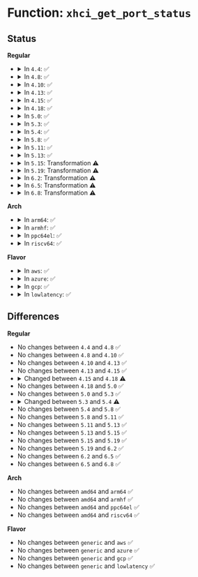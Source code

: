 # Function: <code>xhci_get_port_status</code>

## Status
<b>Regular</b>
<ul>
<li>
<details>
<summary>In <code>4.4</code>: ✅</summary>

```c
u32 xhci_get_port_status(struct usb_hcd *hcd, struct xhci_bus_state *bus_state, __le32 **port_array, u16 wIndex, u32 raw_port_status, long unsigned int flags);
```

**Collision:** Unique Static

**Inline:** No

**Transformation:** False

**Instances:**

```
In drivers/usb/host/xhci-hub.c (ffffffff8165d480)
Location: drivers/usb/host/xhci-hub.c:697
Inline: False
Direct callers:
  - drivers/usb/host/xhci-hub.c:xhci_hub_control
```
**Symbols:**

```
ffffffff8165d480-ffffffff8165dba5: xhci_get_port_status (STB_LOCAL)
```
</details>
</li>
<li>
<details>
<summary>In <code>4.8</code>: ✅</summary>

```c
u32 xhci_get_port_status(struct usb_hcd *hcd, struct xhci_bus_state *bus_state, __le32 **port_array, u16 wIndex, u32 raw_port_status, long unsigned int flags);
```

**Collision:** Unique Static

**Inline:** No

**Transformation:** False

**Instances:**

```
In drivers/usb/host/xhci-hub.c (ffffffff816bdbf0)
Location: drivers/usb/host/xhci-hub.c:700
Inline: False
Direct callers:
  - drivers/usb/host/xhci-hub.c:xhci_hub_control
```
**Symbols:**

```
ffffffff816bdbf0-ffffffff816be2a9: xhci_get_port_status (STB_LOCAL)
```
</details>
</li>
<li>
<details>
<summary>In <code>4.10</code>: ✅</summary>

```c
u32 xhci_get_port_status(struct usb_hcd *hcd, struct xhci_bus_state *bus_state, __le32 **port_array, u16 wIndex, u32 raw_port_status, long unsigned int flags);
```

**Collision:** Unique Static

**Inline:** No

**Transformation:** False

**Instances:**

```
In drivers/usb/host/xhci-hub.c (ffffffff816ebaa0)
Location: drivers/usb/host/xhci-hub.c:700
Inline: False
Direct callers:
  - drivers/usb/host/xhci-hub.c:xhci_hub_control
```
**Symbols:**

```
ffffffff816ebaa0-ffffffff816ec159: xhci_get_port_status (STB_LOCAL)
```
</details>
</li>
<li>
<details>
<summary>In <code>4.13</code>: ✅</summary>

```c
u32 xhci_get_port_status(struct usb_hcd *hcd, struct xhci_bus_state *bus_state, __le32 **port_array, u16 wIndex, u32 raw_port_status, long unsigned int flags);
```

**Collision:** Unique Static

**Inline:** No

**Transformation:** False

**Instances:**

```
In drivers/usb/host/xhci-hub.c (ffffffff817000e0)
Location: drivers/usb/host/xhci-hub.c:838
Inline: False
Direct callers:
  - drivers/usb/host/xhci-hub.c:xhci_hub_control
```
**Symbols:**

```
ffffffff817000e0-ffffffff8170078c: xhci_get_port_status (STB_LOCAL)
```
</details>
</li>
<li>
<details>
<summary>In <code>4.15</code>: ✅</summary>

```c
u32 xhci_get_port_status(struct usb_hcd *hcd, struct xhci_bus_state *bus_state, __le32 **port_array, u16 wIndex, u32 raw_port_status, long unsigned int flags);
```

**Collision:** Unique Static

**Inline:** No

**Transformation:** False

**Instances:**

```
In drivers/usb/host/xhci-hub.c (ffffffff8176cd80)
Location: drivers/usb/host/xhci-hub.c:842
Inline: False
Direct callers:
  - drivers/usb/host/xhci-hub.c:xhci_hub_control
```
**Symbols:**

```
ffffffff8176cd80-ffffffff8176d42c: xhci_get_port_status (STB_LOCAL)
```
</details>
</li>
<li>
<details>
<summary>In <code>4.18</code>: ✅</summary>

```c
u32 xhci_get_port_status(struct usb_hcd *hcd, struct xhci_bus_state *bus_state, u16 wIndex, u32 raw_port_status, long unsigned int flags);
```

**Collision:** Unique Static

**Inline:** No

**Transformation:** False

**Instances:**

```
In drivers/usb/host/xhci-hub.c (ffffffff817ada60)
Location: drivers/usb/host/xhci-hub.c:831
Inline: False
Direct callers:
  - drivers/usb/host/xhci-hub.c:xhci_hub_control
```
**Symbols:**

```
ffffffff817ada60-ffffffff817ae139: xhci_get_port_status (STB_LOCAL)
```
</details>
</li>
<li>
<details>
<summary>In <code>5.0</code>: ✅</summary>

```c
u32 xhci_get_port_status(struct usb_hcd *hcd, struct xhci_bus_state *bus_state, u16 wIndex, u32 raw_port_status, long unsigned int flags);
```

**Collision:** Unique Static

**Inline:** No

**Transformation:** False

**Instances:**

```
In drivers/usb/host/xhci-hub.c (ffffffff817d3d30)
Location: drivers/usb/host/xhci-hub.c:997
Inline: False
Direct callers:
  - drivers/usb/host/xhci-hub.c:xhci_hub_control
```
**Symbols:**

```
ffffffff817d3d30-ffffffff817d4507: xhci_get_port_status (STB_LOCAL)
```
</details>
</li>
<li>
<details>
<summary>In <code>5.3</code>: ✅</summary>

```c
u32 xhci_get_port_status(struct usb_hcd *hcd, struct xhci_bus_state *bus_state, u16 wIndex, u32 raw_port_status, long unsigned int flags);
```

**Collision:** Unique Static

**Inline:** No

**Transformation:** False

**Instances:**

```
In drivers/usb/host/xhci-hub.c (ffffffff81814160)
Location: drivers/usb/host/xhci-hub.c:1007
Inline: False
Direct callers:
  - drivers/usb/host/xhci-hub.c:xhci_hub_control
```
**Symbols:**

```
ffffffff81814160-ffffffff81814949: xhci_get_port_status (STB_LOCAL)
```
</details>
</li>
<li>
<details>
<summary>In <code>5.4</code>: ✅</summary>

```c
u32 xhci_get_port_status(struct usb_hcd *hcd, struct xhci_bus_state *bus_state, u16 wIndex, u32 raw_port_status, long unsigned int *flags);
```

**Collision:** Unique Static

**Inline:** No

**Transformation:** False

**Instances:**

```
In drivers/usb/host/xhci-hub.c (ffffffff81845320)
Location: drivers/usb/host/xhci-hub.c:1026
Inline: False
Direct callers:
  - drivers/usb/host/xhci-hub.c:xhci_hub_control
```
**Symbols:**

```
ffffffff81845320-ffffffff81845b67: xhci_get_port_status (STB_LOCAL)
```
</details>
</li>
<li>
<details>
<summary>In <code>5.8</code>: ✅</summary>

```c
u32 xhci_get_port_status(struct usb_hcd *hcd, struct xhci_bus_state *bus_state, u16 wIndex, u32 raw_port_status, long unsigned int *flags);
```

**Collision:** Unique Static

**Inline:** No

**Transformation:** False

**Instances:**

```
In drivers/usb/host/xhci-hub.c (ffffffff819187d0)
Location: drivers/usb/host/xhci-hub.c:1029
Inline: False
Direct callers:
  - drivers/usb/host/xhci-hub.c:xhci_hub_control
```
**Symbols:**

```
ffffffff819187d0-ffffffff81918a55: xhci_get_port_status (STB_LOCAL)
```
</details>
</li>
<li>
<details>
<summary>In <code>5.11</code>: ✅</summary>

```c
u32 xhci_get_port_status(struct usb_hcd *hcd, struct xhci_bus_state *bus_state, u16 wIndex, u32 raw_port_status, long unsigned int *flags);
```

**Collision:** Unique Static

**Inline:** No

**Transformation:** False

**Instances:**

```
In drivers/usb/host/xhci-hub.c (ffffffff8191f0f0)
Location: drivers/usb/host/xhci-hub.c:1029
Inline: False
Direct callers:
  - drivers/usb/host/xhci-hub.c:xhci_hub_control
```
**Symbols:**

```
ffffffff8191f0f0-ffffffff8191f397: xhci_get_port_status (STB_LOCAL)
```
</details>
</li>
<li>
<details>
<summary>In <code>5.13</code>: ✅</summary>

```c
u32 xhci_get_port_status(struct usb_hcd *hcd, struct xhci_bus_state *bus_state, u16 wIndex, u32 raw_port_status, long unsigned int *flags);
```

**Collision:** Unique Static

**Inline:** No

**Transformation:** False

**Instances:**

```
In drivers/usb/host/xhci-hub.c (ffffffff81902810)
Location: drivers/usb/host/xhci-hub.c:1115
Inline: False
Direct callers:
  - drivers/usb/host/xhci-hub.c:xhci_hub_control
```
**Symbols:**

```
ffffffff81902810-ffffffff81902ab9: xhci_get_port_status (STB_LOCAL)
```
</details>
</li>
<li>
<details>
<summary>In <code>5.15</code>: Transformation ⚠️</summary>

```c
u32 xhci_get_port_status(struct usb_hcd *hcd, struct xhci_bus_state *bus_state, u16 wIndex, u32 raw_port_status, long unsigned int *flags);
```

**Collision:** Unique Static

**Inline:** No

**Transformation:** True

**Instances:**

```
In drivers/usb/host/xhci-hub.c (0)
Location: drivers/usb/host/xhci-hub.c:1117
Inline: False
Direct callers:
  - drivers/usb/host/xhci-hub.c:xhci_hub_control
```
**Symbols:**

```
ffffffff819a25a0-ffffffff819a299b: xhci_get_port_status (STB_LOCAL)
ffffffff81d21a1b-ffffffff81d21ab2: xhci_get_port_status.cold (STB_LOCAL)
```
</details>
</li>
<li>
<details>
<summary>In <code>5.19</code>: Transformation ⚠️</summary>

```c
u32 xhci_get_port_status(struct usb_hcd *hcd, struct xhci_bus_state *bus_state, u16 wIndex, u32 raw_port_status, long unsigned int *flags);
```

**Collision:** Unique Static

**Inline:** No

**Transformation:** True

**Instances:**

```
In drivers/usb/host/xhci-hub.c (0)
Location: drivers/usb/host/xhci-hub.c:1121
Inline: False
Direct callers:
  - drivers/usb/host/xhci-hub.c:xhci_hub_control
```
**Symbols:**

```
ffffffff81b00240-ffffffff81b0048b: xhci_get_port_status (STB_LOCAL)
ffffffff81eed6cd-ffffffff81eed6ec: xhci_get_port_status.cold (STB_LOCAL)
```
</details>
</li>
<li>
<details>
<summary>In <code>6.2</code>: Transformation ⚠️</summary>

```c
u32 xhci_get_port_status(struct usb_hcd *hcd, struct xhci_bus_state *bus_state, u16 wIndex, u32 raw_port_status, long unsigned int *flags);
```

**Collision:** Unique Static

**Inline:** No

**Transformation:** True

**Instances:**

```
In drivers/usb/host/xhci-hub.c (0)
Location: drivers/usb/host/xhci-hub.c:1135
Inline: False
Direct callers:
  - drivers/usb/host/xhci-hub.c:xhci_hub_control
```
**Symbols:**

```
ffffffff81c8f180-ffffffff81c8f3cb: xhci_get_port_status (STB_LOCAL)
ffffffff820a5c68-ffffffff820a5c87: xhci_get_port_status.cold (STB_LOCAL)
```
</details>
</li>
<li>
<details>
<summary>In <code>6.5</code>: Transformation ⚠️</summary>

```c
u32 xhci_get_port_status(struct usb_hcd *hcd, struct xhci_bus_state *bus_state, u16 wIndex, u32 raw_port_status, long unsigned int *flags);
```

**Collision:** Unique Static

**Inline:** No

**Transformation:** True

**Instances:**

```
In drivers/usb/host/xhci-hub.c (0)
Location: drivers/usb/host/xhci-hub.c:1147
Inline: False
Direct callers:
  - drivers/usb/host/xhci-hub.c:xhci_hub_control
```
**Symbols:**

```
ffffffff81cf5ab0-ffffffff81cf5c37: xhci_get_port_status (STB_LOCAL)
ffffffff82127024-ffffffff8212703d: xhci_get_port_status.cold (STB_LOCAL)
```
</details>
</li>
<li>
<details>
<summary>In <code>6.8</code>: Transformation ⚠️</summary>

```c
u32 xhci_get_port_status(struct usb_hcd *hcd, struct xhci_bus_state *bus_state, u16 wIndex, u32 raw_port_status, long unsigned int *flags);
```

**Collision:** Unique Static

**Inline:** No

**Transformation:** True

**Instances:**

```
In drivers/usb/host/xhci-hub.c (0)
Location: drivers/usb/host/xhci-hub.c:1148
Inline: False
Direct callers:
  - drivers/usb/host/xhci-hub.c:xhci_hub_control
```
**Symbols:**

```
ffffffff81dab3e0-ffffffff81dab567: xhci_get_port_status (STB_LOCAL)
ffffffff8220897b-ffffffff82208994: xhci_get_port_status.cold (STB_LOCAL)
```
</details>
</li>
</ul>
<b>Arch</b>
<ul>
<li>
<details>
<summary>In <code>arm64</code>: ✅</summary>

```c
u32 xhci_get_port_status(struct usb_hcd *hcd, struct xhci_bus_state *bus_state, u16 wIndex, u32 raw_port_status, long unsigned int *flags);
```

**Collision:** Unique Static

**Inline:** No

**Transformation:** False

**Instances:**

```
In drivers/usb/host/xhci-hub.c (ffff800010a83ec8)
Location: drivers/usb/host/xhci-hub.c:1026
Inline: False
Direct callers:
  - drivers/usb/host/xhci-hub.c:xhci_hub_control
```
**Symbols:**

```
ffff800010a83ec8-ffff800010a8472c: xhci_get_port_status (STB_LOCAL)
```
</details>
</li>
<li>
<details>
<summary>In <code>armhf</code>: ✅</summary>

```c
u32 xhci_get_port_status(struct usb_hcd *hcd, struct xhci_bus_state *bus_state, u16 wIndex, u32 raw_port_status, long unsigned int *flags);
```

**Collision:** Unique Static

**Inline:** No

**Transformation:** False

**Instances:**

```
In drivers/usb/host/xhci-hub.c (c0b57390)
Location: drivers/usb/host/xhci-hub.c:1026
Inline: False
Direct callers:
  - drivers/usb/host/xhci-hub.c:xhci_hub_control
```
**Symbols:**

```
c0b57390-c0b57afc: xhci_get_port_status (STB_LOCAL)
```
</details>
</li>
<li>
<details>
<summary>In <code>ppc64el</code>: ✅</summary>

```c
u32 xhci_get_port_status(struct usb_hcd *hcd, struct xhci_bus_state *bus_state, u16 wIndex, u32 raw_port_status, long unsigned int *flags);
```

**Collision:** Unique Static

**Inline:** No

**Transformation:** False

**Instances:**

```
In drivers/usb/host/xhci-hub.c (c000000000b5daf0)
Location: drivers/usb/host/xhci-hub.c:1026
Inline: False
Direct callers:
  - drivers/usb/host/xhci-hub.c:xhci_hub_control
```
**Symbols:**

```
c000000000b5daf0-c000000000b5e4fc: xhci_get_port_status (STB_LOCAL)
```
</details>
</li>
<li>
<details>
<summary>In <code>riscv64</code>: ✅</summary>

```c
u32 xhci_get_port_status(struct usb_hcd *hcd, struct xhci_bus_state *bus_state, u16 wIndex, u32 raw_port_status, long unsigned int *flags);
```

**Collision:** Unique Static

**Inline:** No

**Transformation:** False

**Instances:**

```
In drivers/usb/host/xhci-hub.c (ffffffe000699e6c)
Location: drivers/usb/host/xhci-hub.c:1026
Inline: False
Direct callers:
  - drivers/usb/host/xhci-hub.c:xhci_hub_control
```
**Symbols:**

```
ffffffe000699e6c-ffffffe00069a668: xhci_get_port_status (STB_LOCAL)
```
</details>
</li>
</ul>
<b>Flavor</b>
<ul>
<li>
<details>
<summary>In <code>aws</code>: ✅</summary>

```c
u32 xhci_get_port_status(struct usb_hcd *hcd, struct xhci_bus_state *bus_state, u16 wIndex, u32 raw_port_status, long unsigned int *flags);
```

**Collision:** Unique Static

**Inline:** No

**Transformation:** False

**Instances:**

```
In drivers/usb/host/xhci-hub.c (ffffffff817fd6d0)
Location: drivers/usb/host/xhci-hub.c:1026
Inline: False
Direct callers:
  - drivers/usb/host/xhci-hub.c:xhci_hub_control
```
**Symbols:**

```
ffffffff817fd6d0-ffffffff817fdf17: xhci_get_port_status (STB_LOCAL)
```
</details>
</li>
<li>
<details>
<summary>In <code>azure</code>: ✅</summary>

```c
u32 xhci_get_port_status(struct usb_hcd *hcd, struct xhci_bus_state *bus_state, u16 wIndex, u32 raw_port_status, long unsigned int *flags);
```

**Collision:** Unique Static

**Inline:** No

**Transformation:** False

**Instances:**

```
In drivers/usb/host/xhci-hub.c (ffffffff817c2870)
Location: drivers/usb/host/xhci-hub.c:1026
Inline: False
Direct callers:
  - drivers/usb/host/xhci-hub.c:xhci_hub_control
```
**Symbols:**

```
ffffffff817c2870-ffffffff817c30b7: xhci_get_port_status (STB_LOCAL)
```
</details>
</li>
<li>
<details>
<summary>In <code>gcp</code>: ✅</summary>

```c
u32 xhci_get_port_status(struct usb_hcd *hcd, struct xhci_bus_state *bus_state, u16 wIndex, u32 raw_port_status, long unsigned int *flags);
```

**Collision:** Unique Static

**Inline:** No

**Transformation:** False

**Instances:**

```
In drivers/usb/host/xhci-hub.c (ffffffff8183a1a0)
Location: drivers/usb/host/xhci-hub.c:1026
Inline: False
Direct callers:
  - drivers/usb/host/xhci-hub.c:xhci_hub_control
```
**Symbols:**

```
ffffffff8183a1a0-ffffffff8183a9e7: xhci_get_port_status (STB_LOCAL)
```
</details>
</li>
<li>
<details>
<summary>In <code>lowlatency</code>: ✅</summary>

```c
u32 xhci_get_port_status(struct usb_hcd *hcd, struct xhci_bus_state *bus_state, u16 wIndex, u32 raw_port_status, long unsigned int *flags);
```

**Collision:** Unique Static

**Inline:** No

**Transformation:** False

**Instances:**

```
In drivers/usb/host/xhci-hub.c (ffffffff81854630)
Location: drivers/usb/host/xhci-hub.c:1026
Inline: False
Direct callers:
  - drivers/usb/host/xhci-hub.c:xhci_hub_control
```
**Symbols:**

```
ffffffff81854630-ffffffff81854e77: xhci_get_port_status (STB_LOCAL)
```
</details>
</li>
</ul>

## Differences
<b>Regular</b>
<ul>
<li>
No changes between <code>4.4</code> and <code>4.8</code> ✅
</li>
<li>
No changes between <code>4.8</code> and <code>4.10</code> ✅
</li>
<li>
No changes between <code>4.10</code> and <code>4.13</code> ✅
</li>
<li>
No changes between <code>4.13</code> and <code>4.15</code> ✅
</li>
<li>
<details>
<summary>Changed between <code>4.15</code> and <code>4.18</code> ⚠️</summary>
<ul>
<li>
<b>Param removed. </b>
<code>__le32 **port_array</code>
</li>
<li>
<b>Param reordered. </b>
<code>hcd, bus_state, port_array, wIndex, raw_port_status, flags</code> ➡️ <code>hcd, bus_state, wIndex, raw_port_status, flags</code>
</li>
</ul>
</details>
</li>
<li>
No changes between <code>4.18</code> and <code>5.0</code> ✅
</li>
<li>
No changes between <code>5.0</code> and <code>5.3</code> ✅
</li>
<li>
<details>
<summary>Changed between <code>5.3</code> and <code>5.4</code> ⚠️</summary>
<ul>
<li>
<b>Param type changed. </b>
<code>long unsigned int flags</code> ➡️ <code>long unsigned int *flags</code>
</li>
</ul>
</details>
</li>
<li>
No changes between <code>5.4</code> and <code>5.8</code> ✅
</li>
<li>
No changes between <code>5.8</code> and <code>5.11</code> ✅
</li>
<li>
No changes between <code>5.11</code> and <code>5.13</code> ✅
</li>
<li>
No changes between <code>5.13</code> and <code>5.15</code> ✅
</li>
<li>
No changes between <code>5.15</code> and <code>5.19</code> ✅
</li>
<li>
No changes between <code>5.19</code> and <code>6.2</code> ✅
</li>
<li>
No changes between <code>6.2</code> and <code>6.5</code> ✅
</li>
<li>
No changes between <code>6.5</code> and <code>6.8</code> ✅
</li>
</ul>
<b>Arch</b>
<ul>
<li>
No changes between <code>amd64</code> and <code>arm64</code> ✅
</li>
<li>
No changes between <code>amd64</code> and <code>armhf</code> ✅
</li>
<li>
No changes between <code>amd64</code> and <code>ppc64el</code> ✅
</li>
<li>
No changes between <code>amd64</code> and <code>riscv64</code> ✅
</li>
</ul>
<b>Flavor</b>
<ul>
<li>
No changes between <code>generic</code> and <code>aws</code> ✅
</li>
<li>
No changes between <code>generic</code> and <code>azure</code> ✅
</li>
<li>
No changes between <code>generic</code> and <code>gcp</code> ✅
</li>
<li>
No changes between <code>generic</code> and <code>lowlatency</code> ✅
</li>
</ul>
